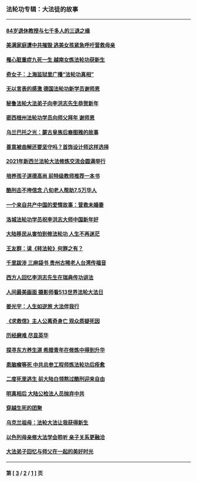 ### 法轮功专辑：大法徒的故事
---
#### [84岁退休教授与七千多人的三退之缘](../../pages/nf1147481/n13796650.md?09230430) 
#### [美满家庭遭中共摧毁 逃美女孩紧急呼吁营救母亲](../../pages/nf1147481/n13792859.md?09230430) 
#### [罹心脏重症九死一生 越南女炼法轮功获新生](../../pages/nf1147481/n13732766.md?09230430) 
#### [奇女子：上海监狱里广播“法轮功真相”](../../pages/nf1147481/n13726443.md?09230430) 
#### [无以言表的感激 德国法轮功新学员谢师恩](../../pages/nf1147481/n13543790.md?09230430) 
#### [秘鲁法轮大法弟子向李洪志先生恭贺新年](../../pages/nf1147481/n13540182.md?09230430) 
#### [密西根州法轮功学员向师父拜年 谢师恩](../../pages/nf1147481/n13538183.md?09230430) 
#### [乌兰巴托之光：蒙古皇族后裔图雅的故事](../../pages/nf1147481/n13155759.md?09230430) 
#### [善意被曲解还要坚守吗？首饰设计师这样选择](../../pages/nf1147481/n13077575.md?09230430) 
#### [2021年新西兰法轮大法修炼交流会圆满举行](../../pages/nf1147481/n13033149.md?09230430) 
#### [培养孩子道德高尚 前特级教师推荐一本书](../../pages/nf1147481/n12938640.md?09230430) 
#### [酷刑击不垮信念 八旬老人帮助7.5万华人](../../pages/nf1147481/n12880712.md?09230430) 
#### [一个来自共产中国的爱情故事：营救未婚妻](../../pages/nf1147481/n12778386.md?09230430) 
#### [洛城法轮功学员祝李洪志大师中国新年好](../../pages/nf1147481/n12724685.md?09230430) 
#### [大陆移民从害怕到修法轮功 人生不再迷茫](../../pages/nf1147481/n12414325.md?09230430) 
#### [王友群：读《转法轮》何罪之有？](../../pages/nf1147481/n12408647.md?09230430) 
#### [千里跋涉 三麻袋书 贵州古稀老人台湾传福音](../../pages/nf1147481/n12198750.md?09230430) 
#### [西方人回忆李洪志先生在瑞典传功讲法](../../pages/nf1147481/n12099607.md?09230430) 
#### [人间最美画面 摄影师看513世界法轮大法日](../../pages/nf1147481/n12094118.md?09230430) 
#### [姜光宇：人生如逆旅 大法伴我行](../../pages/nf1147481/n12088664.md?09230430) 
#### [《求救信》主人公离奇身亡 观众质疑死因](../../pages/nf1147481/n11845215.md?09230430) 
#### [历经磨难 尽显英华](../../pages/nf1147481/n11723297.md?09230430) 
#### [探寻东方养生道 希腊青年在修炼中得到升华](../../pages/nf1147481/n11494502.md?09230430) 
#### [患脑瘤等死 中共总参工程师炼法轮功后痊愈](../../pages/nf1147481/n11466682.md?09230430) 
#### [二度死里逃生 前大陆白领熬过酷刑迎来自由](../../pages/nf1147481/n11368594.md?09230430) 
#### [明真相后 大陆公检法人员抛弃中共](../../pages/nf1147481/n11358618.md?09230430) 
#### [穿越生死的团聚](../../pages/nf1147481/n11258922.md?09230430) 
#### [乌克兰祖母：法轮大法让我获得新生](../../pages/nf1147481/n11269457.md?09230430) 
#### [以色列母亲修大法学会聆听 亲子关系更融洽](../../pages/nf1147481/n11268195.md?09230430) 
#### [大法弟子回忆与师父在一起的美好时光](../../pages/nf1147481/n11267759.md?09230430) 

---
#### 第 [ [3](./3.md?09230430) / [2](./2.md?09230430) / [1](./1.md?09230430) ] 页
